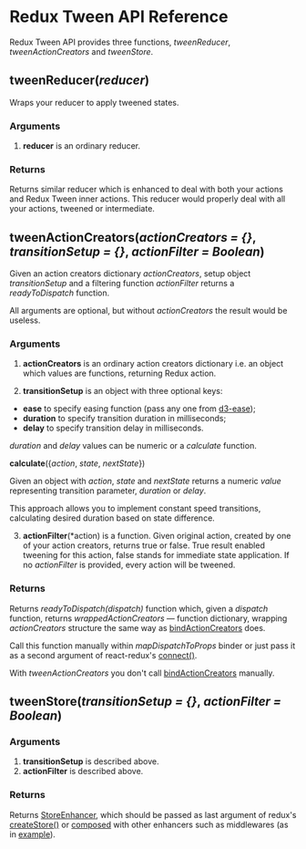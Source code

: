 # Redux Tween API Reference

Redux Tween API provides three functions, *tweenReducer*, *tweenActionCreators* and *tweenStore*.

## tweenReducer(*reducer*)

Wraps your reducer to apply tweened states.

### Arguments

1. **reducer** is an ordinary reducer.

### Returns
 
Returns similar reducer which is enhanced to deal with both your actions and Redux Tween inner actions. This reducer would properly deal with all your actions, tweened or intermediate.

## tweenActionCreators(*actionCreators = {}*, *transitionSetup = {}*, *actionFilter = Boolean*)

Given an action creators dictionary *actionCreators*, setup object *transitionSetup* and a filtering function *actionFilter* returns a *readyToDispatch* function.

All arguments are optional, but without *actionCreators* the result would be useless.

### Arguments

1. **actionCreators** is an ordinary action creators dictionary i.e. an object which values are functions, returning Redux action.

2. **transitionSetup** is an object with three optional keys:
  - **ease** to specify easing function (pass any one from [d3-ease](https://github.com/d3/d3-ease));
  - **duration** to specify transition duration in milliseconds;
  - **delay** to specify transition delay in milliseconds.

  *duration* and *delay* values can be numeric or a *calculate* function.

  **calculate**({*action*, *state*, *nextState*})

  Given an object with *action*, *state* and *nextState* returns a numeric *value* representing transition parameter, *duration* or *delay*.
  
  This approach allows you to implement constant speed transitions, calculating desired duration based on state difference.
  
3. **actionFilter**(*action) is a function. Given original action, created by one of your action creators, returns true or false. True result enabled tweening for this action, false stands for immediate state application. If no *actionFilter* is provided, every action will be tweened.

### Returns

Returns *readyToDispatch(dispatch)* function which, given a *dispatch* function, returns *wrappedActionCreators* — function dictionary, wrapping *actionCreators* structure the same way as [bindActionCreators](http://redux.js.org/docs/api/bindActionCreators.html) does.

Call this function manually within *mapDispatchToProps* binder or just pass it as a second argument of react-redux's [connect()](https://github.com/reactjs/react-redux/blob/master/docs/api.md#connectmapstatetoprops-mapdispatchtoprops-mergeprops-options).

With *tweenActionCreators* you don't call [bindActionCreators](http://redux.js.org/docs/api/bindActionCreators.html) manually.

## tweenStore(*transitionSetup = {}*, *actionFilter = Boolean*)

### Arguments

1. **transitionSetup** is described above.
2. **actionFilter** is described above.

### Returns

Returns [StoreEnhancer](http://redux.js.org/docs/Glossary.html#store-enhancer), which should be passed as last argument of redux's [createStore()](http://redux.js.org/docs/api/createStore.html#createstorereducer-preloadedstate-enhancer) or [composed](http://redux.js.org/docs/api/compose.html#composefunctions) with other enhancers such as middlewares (as in [example](./BASIC.md)).


